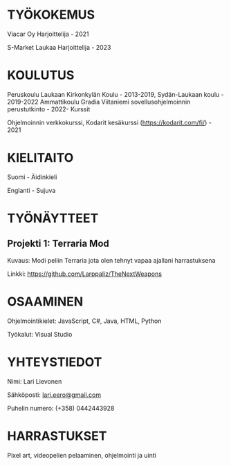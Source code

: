 # TYÖKOKEMUS
Viacar Oy 
Harjoittelija - 2021

S-Market Laukaa
Harjoittelija - 2023

# KOULUTUS

Peruskoulu 
Laukaan Kirkonkylän Koulu - 2013-2019, Sydän-Laukaan koulu - 2019-2022
Ammattikoulu
Gradia Viitaniemi sovellusohjelmoinnin perustutkinto - 2022-
Kurssit

Ohjelmoinnin verkkokurssi, Kodarit kesäkurssi (https://kodarit.com/fi/) - 2021
# KIELITAITO

Suomi - Äidinkieli

Englanti - Sujuva

# TYÖNÄYTTEET
## Projekti 1: Terraria Mod

Kuvaus: Modi peliin Terraria jota olen tehnyt vapaa ajallani harrastuksena

Linkki: https://github.com/Larppaliz/TheNextWeapons

# OSAAMINEN
Ohjelmointikielet: JavaScript, C#, Java, HTML, Python

Työkalut: Visual Studio

# YHTEYSTIEDOT
Nimi: Lari Lievonen

Sähköposti: lari.eero@gmail.com

Puhelin numero: (+358) 0442443928

# HARRASTUKSET
Pixel art,  videopelien pelaaminen, ohjelmointi ja uinti
